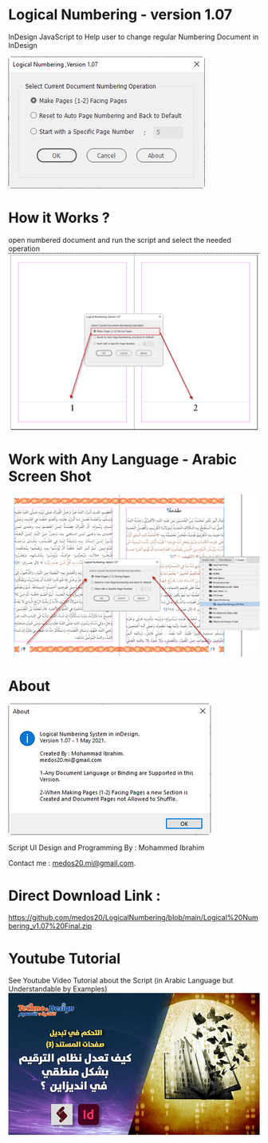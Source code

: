 # Logical Numbering - version 1.07
InDesign JavaScript to Help user to change regular Numbering Document in InDesign

![User Interface](https://github.com/medos20/LogicalNumbering/blob/main/LN_v107.jpg)

# How it Works ?
open numbered document and run the script and select the needed operation
![User Interface](https://github.com/medos20/LogicalNumbering/blob/main/LN_ScreenShot.jpg)

# Work with Any Language - Arabic Screen Shot
![User Interface](https://github.com/medos20/LogicalNumbering/blob/main/LN_arabic_shot.jpg)

# About
![User Interface](https://github.com/medos20/LogicalNumbering/blob/main/LN_about.jpg)

Script UI Design and Programming By : Mohammed Ibrahim

Contact me : medos20.mi@gmail.com.

# Direct Download Link :
https://github.com/medos20/LogicalNumbering/blob/main/Logical%20Numbering_v1.07%20Final.zip

# Youtube Tutorial
See Youtube Video Tutorial about the Script (in Arabic Language but Understandable by Examples)
[![IMAGE ALT TEXT HERE](https://github.com/medos20/LogicalNumbering/blob/main/LN_ytcover.jpg?raw=true)](https://youtu.be/7BOhKPejA44)

